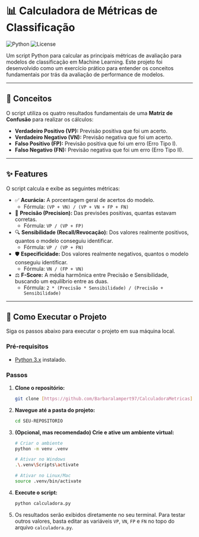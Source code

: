 # 📊 Calculadora de Métricas de Classificação

![Python](https://img.shields.io/badge/Python-3.11+-blue.svg?logo=python&logoColor=white)
![License](https://img.shields.io/badge/License-MIT-green.svg)

Um script Python para calcular as principais métricas de avaliação para modelos de classificação em Machine Learning. Este projeto foi desenvolvido como um exercício prático para entender os conceitos fundamentais por trás da avaliação de performance de modelos.

---

## 📖 Conceitos

O script utiliza os quatro resultados fundamentais de uma **Matriz de Confusão** para realizar os cálculos:
* **Verdadeiro Positivo (VP):** Previsão positiva que foi um acerto.
* **Verdadeiro Negativo (VN):** Previsão negativa que foi um acerto.
* **Falso Positivo (FP):** Previsão positiva que foi um erro (Erro Tipo I).
* **Falso Negativo (FN):** Previsão negativa que foi um erro (Erro Tipo II).

---

## ✨ Features

O script calcula e exibe as seguintes métricas:

* ✅ **Acurácia:** A porcentagem geral de acertos do modelo.
    * Fórmula: `(VP + VN) / (VP + VN + FP + FN)`
* 🎯 **Precisão (Precision):** Das previsões positivas, quantas estavam corretas.
    * Fórmula: `VP / (VP + FP)`
* 🔍 **Sensibilidade (Recall/Revocação):** Dos valores realmente positivos, quantos o modelo conseguiu identificar.
    * Fórmula: `VP / (VP + FN)`
* 🛡️ **Especificidade:** Dos valores realmente negativos, quantos o modelo conseguiu identificar.
    * Fórmula: `VN / (FP + VN)`
* ⚖️ **F-Score:** A média harmônica entre Precisão e Sensibilidade, buscando um equilíbrio entre as duas.
    * Fórmula: `2 * (Precisão * Sensibilidade) / (Precisão + Sensibilidade)`

---

## 🚀 Como Executar o Projeto

Siga os passos abaixo para executar o projeto em sua máquina local.

### Pré-requisitos

* [Python 3.x](https://www.python.org/downloads/) instalado.

### Passos

1.  **Clone o repositório:**
    ```sh
    git clone [https://github.com/Barbaralampert97/CalculadoraMetricas](https://github.com/Barbaralampert97/CalculadoraMetricas)
    ```
    

2.  **Navegue até a pasta do projeto:**
    ```sh
    cd SEU-REPOSITORIO
    ```

3.  **(Opcional, mas recomendado) Crie e ative um ambiente virtual:**
    ```sh
    # Criar o ambiente
    python -m venv .venv

    # Ativar no Windows
    .\.venv\Scripts\activate

    # Ativar no Linux/Mac
    source .venv/bin/activate
    ```

4.  **Execute o script:**
    ```sh
    python calculadora.py
    ```

5.  Os resultados serão exibidos diretamente no seu terminal. Para testar outros valores, basta editar as variáveis `VP`, `VN`, `FP` e `FN` no topo do arquivo `calculadora.py`.






